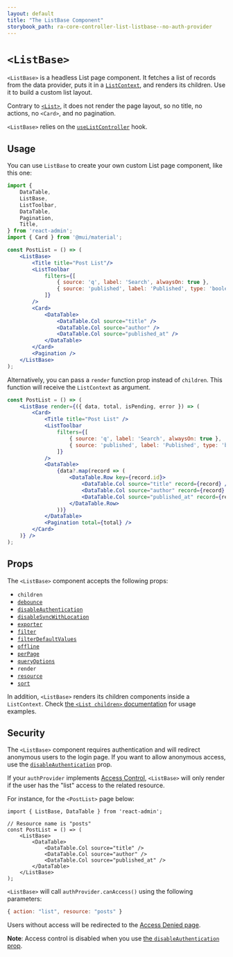 ```yaml
---
layout: default
title: "The ListBase Component"
storybook_path: ra-core-controller-list-listbase--no-auth-provider
---
```


# `<ListBase>`

`<ListBase>` is a headless List page component. It fetches a list of records from the data provider, puts it in a [`ListContext`](./useListContext.md), and renders its children. Use it to build a custom list layout.

Contrary to [`<List>`](./List.md), it does not render the page layout, so no title, no actions, no `<Card>`, and no pagination.

`<ListBase>` relies on the [`useListController`](./useListController.md) hook.

## Usage

You can use `ListBase` to create your own custom List page component, like this one:

```jsx
import { 
    DataTable,
    ListBase,
    ListToolbar,
    DataTable,
    Pagination,
    Title,
} from 'react-admin';
import { Card } from '@mui/material';

const PostList = () => (
    <ListBase>
        <Title title="Post List"/>
        <ListToolbar
            filters={[
                { source: 'q', label: 'Search', alwaysOn: true },
                { source: 'published', label: 'Published', type: 'boolean' },
            ]}
        />
        <Card>
            <DataTable>
                <DataTable.Col source="title" />
                <DataTable.Col source="author" />
                <DataTable.Col source="published_at" />
            </DataTable>
        </Card>
        <Pagination />
    </ListBase>
);
```

Alternatively, you can pass a `render` function prop instead of `children`. This function will receive the `ListContext` as argument.

```jsx
const PostList = () => (
    <ListBase render={({ data, total, isPending, error }) => (
        <Card>
            <Title title="Post List" />
            <ListToolbar
                filters={[
                    { source: 'q', label: 'Search', alwaysOn: true },
                    { source: 'published', label: 'Published', type: 'boolean' },
                ]}
            />
            <DataTable>
                {data?.map(record => (
                    <DataTable.Row key={record.id}>
                        <DataTable.Col source="title" record={record} />
                        <DataTable.Col source="author" record={record} />
                        <DataTable.Col source="published_at" record={record} />
                    </DataTable.Row>
                ))}
            </DataTable>
            <Pagination total={total} />
        </Card>
    )} />
);
```

## Props

The `<ListBase>` component accepts the following props:

* `children`
* [`debounce`](./List.md#debounce)
* [`disableAuthentication`](./List.md#disableauthentication)
* [`disableSyncWithLocation`](./List.md#disablesyncwithlocation)
* [`exporter`](./List.md#exporter)
* [`filter`](./List.md#filter-permanent-filter)
* [`filterDefaultValues`](./List.md#filterdefaultvalues)
* [`offline`](./List.md#offline)
* [`perPage`](./List.md#perpage)
* [`queryOptions`](./List.md#queryoptions)
* `render`
* [`resource`](./List.md#resource)
* [`sort`](./List.md#sort)

In addition, `<ListBase>` renders its children components inside a `ListContext`. Check [the `<List children>` documentation](./List.md#children) for usage examples.


## Security

The `<ListBase>` component requires authentication and will redirect anonymous users to the login page. If you want to allow anonymous access, use the [`disableAuthentication`](./List.md#disableauthentication) prop.

If your `authProvider` implements [Access Control](./Permissions.md#access-control), `<ListBase>`  will only render if the user has the "list" access to the related resource.

For instance, for the `<PostList>` page below:

```tsx
import { ListBase, DataTable } from 'react-admin';

// Resource name is "posts"
const PostList = () => (
    <ListBase>
        <DataTable>
            <DataTable.Col source="title" />
            <DataTable.Col source="author" />
            <DataTable.Col source="published_at" />
        </DataTable>
    </ListBase>
);
```

`<ListBase>` will call `authProvider.canAccess()` using the following parameters:

```jsx
{ action: "list", resource: "posts" }
```

Users without access will be redirected to the [Access Denied page](./Admin.md#accessdenied).

**Note**: Access control is disabled when you use [the `disableAuthentication` prop](./List.md#disableauthentication).
